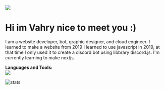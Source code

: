 ![](https://komarev.com/ghpvc/?username=DemuraAIdev&color=green)
# Hi im Vahry nice to meet you :)
I am a website developer, bot, graphic designer, and cloud engineer. I learned to make a website from 2019 I learned to use javascript in 2019, at that time I only used it to create a discord bot using libbrary discord.js. I'm currently learning to make nextjs.

**Languages and Tools:**  
<img src="https://skillicons.dev/icons?i=git,javascript,typescript,go,vscode,linux,aws,rust,astro,react,php,laravel,flutter,arduino,tailwind,docker,postgres,mysql,kubernetes,sqlite,python" />
<!-- Markdown -->
<p> 
  <img class="center" src="https://github-readme-stats.vercel.app/api?username=DemuraAIdev&show_icons=true&count_private=true&hide_border=true&include_all_commits=true&count_private=true&theme=gotham" alt="stats" />
<!--   <img class="center" src="https://github-readme-stats.vercel.app/api/top-langs/?username=DemuraAIdev&layout=compact&theme=gotham" alt="toplang" /> -->
</p>

